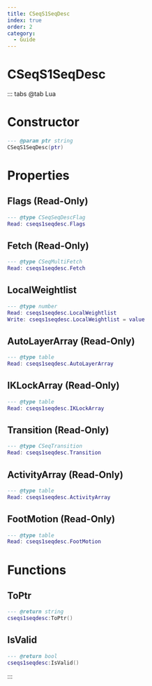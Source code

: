 ```yaml
---
title: CSeqS1SeqDesc
index: true
order: 2
category:
  - Guide
---
```


# CSeqS1SeqDesc

::: tabs
@tab Lua
# Constructor
```lua
--- @param ptr string
CSeqS1SeqDesc(ptr)
```
# Properties
## Flags (Read-Only)
```lua
--- @type CSeqSeqDescFlag
Read: cseqs1seqdesc.Flags
```
## Fetch (Read-Only)
```lua
--- @type CSeqMultiFetch
Read: cseqs1seqdesc.Fetch
```
## LocalWeightlist 
```lua
--- @type number
Read: cseqs1seqdesc.LocalWeightlist
Write: cseqs1seqdesc.LocalWeightlist = value
```
## AutoLayerArray (Read-Only)
```lua
--- @type table
Read: cseqs1seqdesc.AutoLayerArray
```
## IKLockArray (Read-Only)
```lua
--- @type table
Read: cseqs1seqdesc.IKLockArray
```
## Transition (Read-Only)
```lua
--- @type CSeqTransition
Read: cseqs1seqdesc.Transition
```
## ActivityArray (Read-Only)
```lua
--- @type table
Read: cseqs1seqdesc.ActivityArray
```
## FootMotion (Read-Only)
```lua
--- @type table
Read: cseqs1seqdesc.FootMotion
```
# Functions
## ToPtr
```lua
--- @return string
cseqs1seqdesc:ToPtr()
```
## IsValid
```lua
--- @return bool
cseqs1seqdesc:IsValid()
```

:::